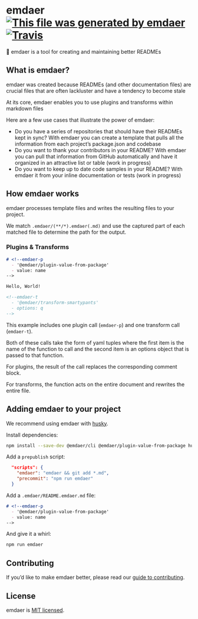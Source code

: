 <!--
  This file was generated by emdaer

  Its template can be found at .emdaer/README.emdaer.md
-->

# emdaer [![This file was generated by emdaer](https://img.shields.io/badge/📓-emdaer-F06632.svg?style=flat-square)](https://emdaer.me/) [![Travis](https://img.shields.io/travis/emdaer/emdaer.svg?style=flat-square)](https://travis-ci.org/emdaer/emdaer/)

📓 emdaer is a tool for creating and maintaining better READMEs

## What is emdaer?

emdaer was created because READMEs (and other documentation files) are crucial files that are often lackluster and have a tendency to become stale

At its core, emdaer enables you to use plugins and transforms within markdown files

Here are a few use cases that illustrate the power of emdaer:
- Do you have a series of repositories that should have their READMEs kept in sync? With emdaer you can create a template that pulls all the information from each project&#8217;s package.json and codebase
- Do you want to thank your contributors in your README? With emdaer you can pull that information from GitHub automatically and have it organized in an attractive list or table (work in progress)
- Do you want to keep up to date code samples in your README? With emdaer it from your inline documentation or tests (work in progress)


## How emdaer works

emdaer processes template files and writes the resulting files to your project.

We match `.emdaer/(**/*).emdaer(.md)` and use the captured part of each matched file to determine the path for the output.

### Plugins & Transforms

```md
# <!--emdaer-p
  - '@emdaer/plugin-value-from-package'
  - value: name
-->

Hello, World!

<!--emdaer-t
  - '@emdaer/transform-smartypants'
  - options: q
-->

```

This example includes one plugin call (`emdaer-p`) and one transform call (`emdaer-t`).

Both of these calls take the form of yaml tuples where the first item is the name of the function to call and the second item is an options object that is passed to that function.

For plugins, the result of the call replaces the corresponding comment block.

For transforms, the function acts on the entire document and rewrites the entire file.


## Adding emdaer to your project

We recommend using emdaer with [husky](https://github.com/typicode/husky).

Install dependencies:

```sh
npm install --save-dev @emdaer/cli @emdaer/plugin-value-from-package husky
```

Add a `prepublish` script:

```json
  "scripts": {
    "emdaer": "emdaer && git add *.md",
    "precommit": "npm run emdaer"
  }
```

Add a `.emdaer/README.emdaer.md` file:

```md
# <!--emdaer-p
  - '@emdaer/plugin-value-from-package'
  - value: name
-->

```

And give it a whirl:

```sh
npm run emdaer
```


## Contributing

If you&#8217;d like to make emdaer better, please read our [guide to contributing](./CONTRIBUTING.md).


## License

emdaer is [MIT licensed](./LICENSE).

<!--emdaer-t
  - '@emdaer/transform-smartypants'
  - options: q
-->
